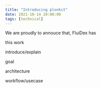 ```yaml
---
title: "Introducing plonkit"
date: 2021-10-14 20:00:00
tags: [technical]
---
```


We are proudly to annouce that, FluiDex has 

this work 

introduce/explain

goal

architecture

workflow/usecase

